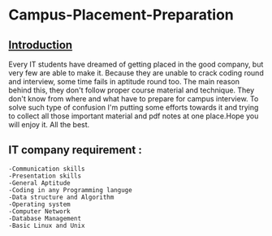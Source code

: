 # Campus-Placement-Preparation

## [Introduction](Campus-Placement-Preparation/README.md.md)

Every IT students have dreamed of getting placed in the good company, but very few are able to make it. Because they are 
unable to crack coding round and interview, some time fails in aptitude round too. The main reason behind this, they don't
follow proper course material and technique. They don't know from where and what have to prepare for campus interview. 
To solve such type of confusion I'm putting some efforts towards it and trying to collect all those important material and 
pdf notes at one place.Hope you will enjoy it. All the best.

## IT company requirement :
    -Communication skills
    -Presentation skills
    -General Aptitude
    -Coding in any Programming languge 
    -Data structure and Algorithm
    -Operating system
    -Computer Network
    -Database Management
    -Basic Linux and Unix
    
